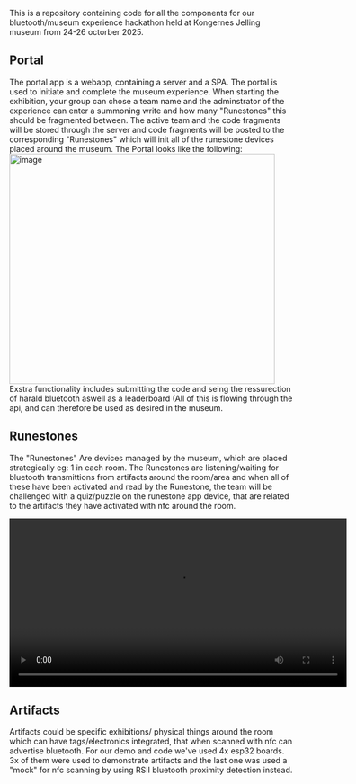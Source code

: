 This is a repository containing code for all the components for our bluetooth/museum experience hackathon held at Kongernes Jelling museum from 24-26 octorber 2025.

## Portal
The portal app is a webapp, containing a server and a SPA. The portal is used to initiate and complete the museum experience. When starting the exhibition, your group can chose a team name and the adminstrator of the experience can enter a summoning write and how many "Runestones" this should be fragmented between. The active team and the code fragments will be stored through the server and code fragments will be posted to the corresponding "Runestones" which will init all of the runestone devices placed around the museum. The Portal looks like the following:
<img width="472" height="410" alt="image" src="https://github.com/user-attachments/assets/05b6b178-480d-468b-ad96-a3f8707ce014" />
Exstra functionality includes submitting the code and seing the ressurection of harald bluetooth aswell as a leaderboard (All of this is flowing through the api, and can therefore be used as desired in the museum.

## Runestones
The "Runestones" Are devices managed by the museum, which are placed strategically eg: 1 in each room. The Runestones are listening/waiting for bluetooth transmittions from artifacts around the room/area and when all of these have been activated and read by the Runestone, the team will be challenged with a quiz/puzzle on the runestone app device, that are related to the artifacts they have activated with nfc around the room.

<video src="Assets/Screen_Recording_20251026_124946_Runetone_app.mp4" controls width="600">></video>

## Artifacts 
Artifacts could be specific exhibitions/ physical things around the room which can have tags/electronics integrated, that when scanned with nfc can advertise bluetooth. For our demo and code we've used 4x esp32 boards. 3x of them were used to demonstrate artifacts and the last one was used a "mock" for nfc scanning by using RSII bluetooth proximity detection instead. 

